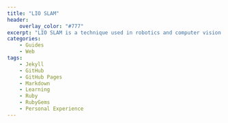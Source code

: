 ```yaml
---
title: "LIO SLAM"
header:
    overlay_color: "#777"
excerpt: "LIO SLAM is a technique used in robotics and computer vision to simultaneously estimate the robot's trajectory and create a map of the environment."
categories:
    - Guides
    - Web
tags:
    - Jekyll
    - GitHub
    - GitHub Pages
    - Markdown
    - Learning
    - Ruby
    - RubyGems
    - Personal Experience
---
```

<!-- BLOG Link: [Graph SLAM](https://hirohamada.notion.site/Graph-Based-SLAM-6e550b19ebff41b9a8550b9c4442d742) -->